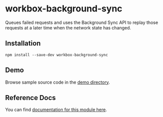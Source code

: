 <!-- DO NOT EDIT. This page is autogenerated. -->
<!-- To make changes, edit templates/Project-README.hbs, not this file. -->

# workbox-background-sync

Queues failed requests and uses the Background Sync API to replay those requests at a later time when the network state has changed.

## Installation

`npm install --save-dev workbox-background-sync`

## Demo

Browse sample source code in the [demo directory](https://github.com/GoogleChrome/sw-helpers/tree/master/packages/workbox-background-sync/demo).

## Reference Docs

You can find [documentation for this module here](https://googlechrome.github.io/sw-helpers/reference-docs/stable/latest/module-workbox-background-sync.html#main).
